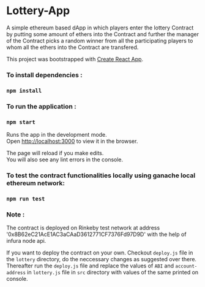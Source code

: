 # Lottery-App
A simple ethereum based dApp in which players enter the lottery Contract by putting some amount of ethers into the Contract and further the manager of the Contract picks a random winner from all the participating players to whom all the ethers into the Contract are transfered. 

This project was bootstrapped with [Create React App](https://github.com/facebook/create-react-app).

### To install dependencies :

### `npm install`

### To run the application :

### `npm start`

Runs the app in the development mode.<br />
Open [http://localhost:3000](http://localhost:3000) to view it in the browser.

The page will reload if you make edits.<br />
You will also see any lint errors in the console.

### To test the contract functionalities locally using ganache local ethereum network:

### `npm run test`

### Note :
The contract is deployed on Rinkeby test network at address '0x8B62eC21AcE1AC3aCAaD3612771CF7376Fd97D9D' with the help of infura node api. 

If you want to deploy the contract on your own. Checkout `deploy.js` file in the `lottery` directory, do the neccessary changes as suggested over there. Thereafter run the `deploy.js` file and replace the values of `ABI` and `account-address` in `lottery.js` file in `src` directory with values of the same printed on console.

